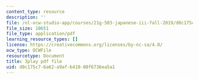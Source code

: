 ```yaml
---
content_type: resource
description: ''
file: /ol-ocw-studio-app/courses/21g-503-japanese-iii-fall-2019/d0c175c76a62a9afb41008f6736ea5a1_aDAsbWBTlvI.pdf
file_size: 10651
file_type: application/pdf
learning_resource_types: []
license: https://creativecommons.org/licenses/by-nc-sa/4.0/
ocw_type: OCWFile
resourcetype: Document
title: 3play pdf file
uid: d0c175c7-6a62-a9af-b410-08f6736ea5a1
---
```

